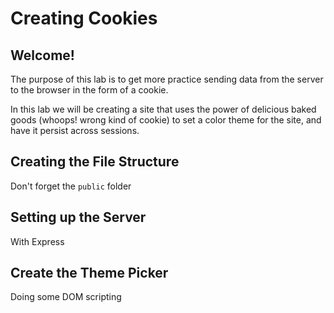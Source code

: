 # Creating Cookies

## Welcome!

The purpose of this lab is to get more practice sending data from the server to the browser in the form of a cookie.

In this lab we will be creating a site that uses the power of delicious baked goods (whoops! wrong kind of cookie) to set a color theme for the site, and have it persist across sessions.

## Creating the File Structure

Don't forget the `public` folder

## Setting up the Server

With Express

## Create the Theme Picker

Doing some DOM scripting

##